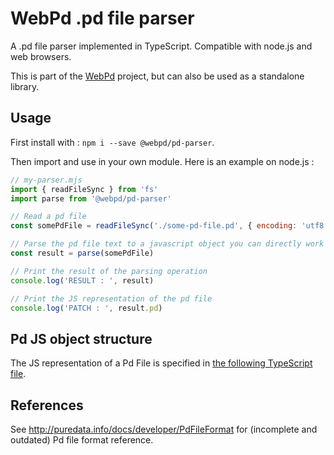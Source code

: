 WebPd .pd file parser
=========================

A .pd file parser implemented in TypeScript. Compatible with node.js and web browsers.

This is part of the [WebPd](https://github.com/sebpiq/WebPd) project, but can also be used as a standalone library.


Usage
---------

First install with : `npm i --save @webpd/pd-parser`.

Then import and use in your own module. Here is an example on node.js :

```js
// my-parser.mjs
import { readFileSync } from 'fs'
import parse from '@webpd/pd-parser'

// Read a pd file
const somePdFile = readFileSync('./some-pd-file.pd', { encoding: 'utf8' })

// Parse the pd file text to a javascript object you can directly work with
const result = parse(somePdFile)

// Print the result of the parsing operation
console.log('RESULT : ', result)

// Print the JS representation of the pd file
console.log('PATCH : ', result.pd)
```


Pd JS object structure
---------------------------

The JS representation of a Pd File is specified in [the following TypeScript file](./src/types.ts).


References
------------

See http://puredata.info/docs/developer/PdFileFormat for (incomplete and outdated) Pd file format reference.
